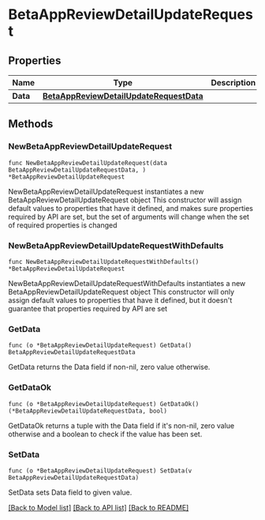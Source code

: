 # BetaAppReviewDetailUpdateRequest

## Properties

Name | Type | Description | Notes
------------ | ------------- | ------------- | -------------
**Data** | [**BetaAppReviewDetailUpdateRequestData**](BetaAppReviewDetailUpdateRequest_data.md) |  | 

## Methods

### NewBetaAppReviewDetailUpdateRequest

`func NewBetaAppReviewDetailUpdateRequest(data BetaAppReviewDetailUpdateRequestData, ) *BetaAppReviewDetailUpdateRequest`

NewBetaAppReviewDetailUpdateRequest instantiates a new BetaAppReviewDetailUpdateRequest object
This constructor will assign default values to properties that have it defined,
and makes sure properties required by API are set, but the set of arguments
will change when the set of required properties is changed

### NewBetaAppReviewDetailUpdateRequestWithDefaults

`func NewBetaAppReviewDetailUpdateRequestWithDefaults() *BetaAppReviewDetailUpdateRequest`

NewBetaAppReviewDetailUpdateRequestWithDefaults instantiates a new BetaAppReviewDetailUpdateRequest object
This constructor will only assign default values to properties that have it defined,
but it doesn't guarantee that properties required by API are set

### GetData

`func (o *BetaAppReviewDetailUpdateRequest) GetData() BetaAppReviewDetailUpdateRequestData`

GetData returns the Data field if non-nil, zero value otherwise.

### GetDataOk

`func (o *BetaAppReviewDetailUpdateRequest) GetDataOk() (*BetaAppReviewDetailUpdateRequestData, bool)`

GetDataOk returns a tuple with the Data field if it's non-nil, zero value otherwise
and a boolean to check if the value has been set.

### SetData

`func (o *BetaAppReviewDetailUpdateRequest) SetData(v BetaAppReviewDetailUpdateRequestData)`

SetData sets Data field to given value.



[[Back to Model list]](../README.md#documentation-for-models) [[Back to API list]](../README.md#documentation-for-api-endpoints) [[Back to README]](../README.md)


